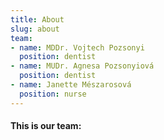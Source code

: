 ```yaml
---
title: About
slug: about
team:
- name: MDDr. Vojtech Pozsonyi
  position: dentist
- name: MUDr. Agnesa Pozsonyiová
  position: dentist
- name: Janette Mészarosová
  position: nurse
---
```

#### This is our team:
